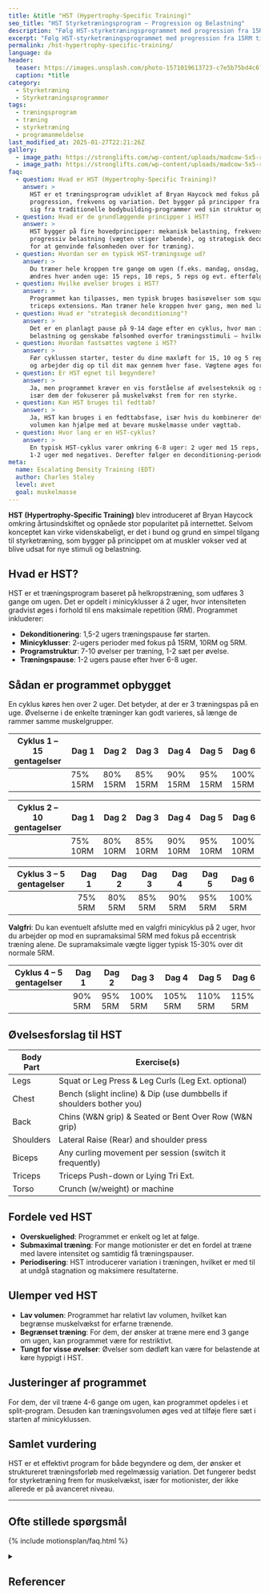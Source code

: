 ```yaml
---
title: &title "HST (Hypertrophy-Specific Training)"
seo_title: "HST Styrketræningsprogram – Progression og Belastning"
description: "Følg HST-styrketræningsprogrammet med progression fra 15RM til 5RM. Øg belastningen effektivt og opnå styrkeforbedringer gennem systematisk overbelastning."
excerpt: "Følg HST-styrketræningsprogrammet med progression fra 15RM til 5RM. Øg belastningen effektivt og opnå styrkeforbedringer gennem systematisk overbelastning."
permalink: /hst-hypertrophy-specific-training/
language: da
header:
  teaser: https://images.unsplash.com/photo-1571019613723-c7e5b75bd4c6?ixlib=rb-4.0.3&ixid=M3wxMjA3fDB8MHxwaG90by1wYWdlfHx8fGVufDB8fHx8fA%3D%3D&auto=format&fit=crop&h=300&w=400&q=10
  caption: *title
category:
  - Styrketræning
  - Styrketræningsprogrammer
tags:
  - træningsprogram
  - træning
  - styrketræning
  - programanmeldelse
last_modified_at: 2025-01-27T22:21:26Z
gallery:
  - image_path: https://stronglifts.com/wp-content/uploads/madcow-5x5-ramp-sets.webp
  - image_path: https://stronglifts.com/wp-content/uploads/madcow-5x5-ramp-sets-workout-c.webp
faq:
  - question: Hvad er HST (Hypertrophy-Specific Training)?
    answer: >
      HST er et træningsprogram udviklet af Bryan Haycock med fokus på muskelvækst (hypertrofi) gennem strategisk planlagt 
      progression, frekvens og variation. Det bygger på principper fra videnskabelig forskning i muskeltilvækst og adskiller 
      sig fra traditionelle bodybuilding-programmer ved sin struktur og periodisering.
  - question: Hvad er de grundlæggende principper i HST?
    answer: >
      HST bygger på fire hovedprincipper: mekanisk belastning, frekvens (hver muskel trænes 3 gange om ugen), 
      progressiv belastning (vægten stiger løbende), og strategisk deconditioning (en pause på ca. 9-14 dage før et nyt cyklusstart 
      for at genvinde følsomheden over for træning).
  - question: Hvordan ser en typisk HST-træningsuge ud?
    answer: >
      Du træner hele kroppen tre gange om ugen (f.eks. mandag, onsdag, fredag), med 1-2 sæt per øvelse. Repræsentationsområder 
      ændres hver anden uge: 15 reps, 10 reps, 5 reps og evt. efterfølgende “negativ”-fase med tunge vægte.
  - question: Hvilke øvelser bruges i HST?
    answer: >
      Programmet kan tilpasses, men typisk bruges basisøvelser som squat, bænkpres, dødløft, rows, military press, curls og 
      triceps extensions. Man træner hele kroppen hver gang, men med lav volumen per øvelse.
  - question: Hvad er "strategisk deconditioning"?
    answer: >
      Det er en planlagt pause på 9-14 dage efter en cyklus, hvor man ikke træner, for at mindske musklernes tilpasning til 
      belastning og genskabe følsomhed overfor træningsstimuli – hvilket gør efterfølgende træning mere effektiv.
  - question: Hvordan fastsættes vægtene i HST?
    answer: >
      Før cyklussen starter, tester du dine maxløft for 15, 10 og 5 reps. Derefter planlægges progressionen, så du starter lavt 
      og arbejder dig op til dit max gennem hver fase. Vægtene øges for hver træningspas.
  - question: Er HST egnet til begyndere?
    answer: >
      Ja, men programmet kræver en vis forståelse af øvelsesteknik og struktur. Det passer godt til både begyndere og øvede, 
      især dem der fokuserer på muskelvækst frem for ren styrke.
  - question: Kan HST bruges til fedttab?
    answer: >
      Ja, HST kan bruges i en fedttabsfase, især hvis du kombinerer det med et kalorieunderskud. Den høje frekvens og moderat 
      volumen kan hjælpe med at bevare muskelmasse under vægttab.
  - question: Hvor lang er en HST-cyklus?
    answer: >
      En typisk HST-cyklus varer omkring 6-8 uger: 2 uger med 15 reps, 2 uger med 10 reps, 2 uger med 5 reps, og eventuelt 
      1-2 uger med negatives. Derefter følger en deconditioning-periode.
meta:
  name: Escalating Density Training (EDT)
  author: Charles Staley
  level: øvet
  goal: muskelmasse
---
```


**HST (Hypertrophy-Specific Training)** blev introduceret af Bryan Haycock omkring årtusindskiftet og opnåede stor popularitet på internettet. Selvom konceptet kan virke videnskabeligt, er det i bund og grund en simpel tilgang til styrketræning, som bygger på princippet om at muskler vokser ved at blive udsat for nye stimuli og belastning.

## Hvad er HST?

HST er et træningsprogram baseret på helkropstræning, som udføres 3 gange om ugen. Det er opdelt i minicyklusser á 2 uger, hvor intensiteten gradvist øges i forhold til ens maksimale repetition (RM). Programmet inkluderer:

- **Dekonditionering**: 1,5-2 ugers træningspause før starten.
- **Minicyklusser**: 2-ugers perioder med fokus på 15RM, 10RM og 5RM.
- **Programstruktur**: 7-10 øvelser per træning, 1-2 sæt per øvelse.
- **Træningspause**: 1-2 ugers pause efter hver 6-8 uger.

## Sådan er programmet opbygget

En cyklus køres hen over 2 uger. Det betyder, at der er 3 træningspas på en uge. Øvelserne i de enkelte træninger kan godt varieres, så længe de rammer samme muskelgrupper.

| Cyklus 1 – 15 gentagelser | Dag 1       | Dag 2       | Dag 3       | Dag 4       | Dag 5       | Dag 6       |
|------------------------|-------------|-------------|-------------|-------------|-------------|-------------|
|                        | 75% 15RM    | 80% 15RM    | 85% 15RM    | 90% 15RM    | 95% 15RM    | 100% 15RM   |

| Cyklus 2 – 10 gentagelser | Dag 1       | Dag 2       | Dag 3       | Dag 4       | Dag 5       | Dag 6       |
|------------------------|-------------|-------------|-------------|-------------|-------------|-------------|
|                        | 75% 10RM    | 80% 10RM    | 85% 10RM    | 90% 10RM    | 95% 10RM    | 100% 10RM   |

| Cyklus 3 – 5 gentagelser  | Dag 1       | Dag 2       | Dag 3       | Dag 4       | Dag 5       | Dag 6       |
|------------------------|-------------|-------------|-------------|-------------|-------------|-------------|
|                        | 75% 5RM     | 80% 5RM     | 85% 5RM     | 90% 5RM     | 95% 5RM     | 100% 5RM    |

**Valgfri**: Du kan eventuelt afslutte med en valgfri minicyklus på 2 uger, hvor du arbejder op mod en supramaksimal 5RM med fokus på eccentrisk træning alene. De supramaksimale vægte ligger typisk 15-30% over dit normale 5RM.

| Cyklus 4 – 5 gentagelser  | Dag 1       | Dag 2       | Dag 3       | Dag 4       | Dag 5       | Dag 6       |
|------------------------|-------------|-------------|-------------|-------------|-------------|-------------|
|                        | 90% 5RM     | 95% 5RM     | 100% 5RM    | 105% 5RM    | 110% 5RM    | 115% 5RM    |

## Øvelsesforslag til HST

| Body Part  | Exercise(s)                                                       |
|------------|-------------------------------------------------------------------|
| Legs       | Squat or Leg Press & Leg Curls (Leg Ext. optional)                 |
| Chest      | Bench (slight incline) & Dip (use dumbbells if shoulders bother you) |
| Back       | Chins (W&N grip) & Seated or Bent Over Row (W&N grip)              |
| Shoulders  | Lateral Raise (Rear) and shoulder press                           |
| Biceps     | Any curling movement per session (switch it frequently)     |
| Triceps    | Triceps Push-down or Lying Tri Ext.                               |
| Torso      | Crunch (w/weight) or machine                                      |

## Fordele ved HST

- **Overskuelighed**: Programmet er enkelt og let at følge.
- **Submaximal træning**: For mange motionister er det en fordel at træne med lavere intensitet og samtidig få træningspauser.
- **Periodisering**: HST introducerer variation i træningen, hvilket er med til at undgå stagnation og maksimere resultaterne.

## Ulemper ved HST

- **Lav volumen**: Programmet har relativt lav volumen, hvilket kan begrænse muskelvækst for erfarne trænende.
- **Begrænset træning**: For dem, der ønsker at træne mere end 3 gange om ugen, kan programmet være for restriktivt.
- **Tungt for visse øvelser**: Øvelser som dødløft kan være for belastende at køre hyppigt i HST.

## Justeringer af programmet

For dem, der vil træne 4-6 gange om ugen, kan programmet opdeles i et split-program. Desuden kan træningsvolumen øges ved at tilføje flere sæt i starten af minicyklussen.

## Samlet vurdering

HST er et effektivt program for både begyndere og dem, der ønsker et struktureret træningsforløb med regelmæssig variation. Det fungerer bedst for styrketræning frem for muskelvækst, især for motionister, der ikke allerede er på avanceret niveau.

***

## Ofte stillede spørgsmål

{% include motionsplan/faq.html %}

<details markdown="1" class="references">
  <summary><h2 id="references">Referencer</h2></summary>

- [Simply Shredded](https://www.simplyshredded.com/hst-the-complete-hypertrophy-specific-training-guide.html)
- [Anders Nedergaard: HST programanmeldelse](https://andersnedergaard.dk/kropblog/programanmeldelse-hypertrophy-specific-training-hst-lineaer-periodisering-for-motionister/)
- Rhea, M. R., et al. (2003). A meta-analysis to determine the dose response for strength development. *Medicine & Science in Sports & Exercise*.
- Peterson, M. D., et al. (2005). Applications of the dose-response for muscular strength development. *Journal of Strength and Conditioning Research*.
- McLester, J. R., et al. (2000). Comparison of 1 Day and 3 Days Per Week of Equal-Volume Resistance Training in Experienced Subjects. *Journal of Strength and Conditioning Research*.
</details>